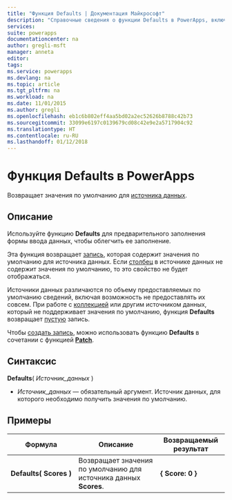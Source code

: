 ```yaml
---
title: "Функция Defaults | Документация Майкрософт"
description: "Справочные сведения о функции Defaults в PowerApps, включая описание синтаксиса и примеры."
services: 
suite: powerapps
documentationcenter: na
author: gregli-msft
manager: anneta
editor: 
tags: 
ms.service: powerapps
ms.devlang: na
ms.topic: article
ms.tgt_pltfrm: na
ms.workload: na
ms.date: 11/01/2015
ms.author: gregli
ms.openlocfilehash: eb1c6b802eff4aa5bd02a2ec52626b8788c42b73
ms.sourcegitcommit: 33099e6197c0139679cd08c42e9e2a5717904c92
ms.translationtype: HT
ms.contentlocale: ru-RU
ms.lasthandoff: 01/12/2018
---
```

# <a name="defaults-function-in-powerapps"></a>Функция Defaults в PowerApps
Возвращает значения по умолчанию для [источника данных](../working-with-data-sources.md).  

## <a name="description"></a>Описание
Используйте функцию **Defaults** для предварительного заполнения формы ввода данных, чтобы облегчить ее заполнение.

Эта функция возвращает [запись](../working-with-tables.md#records), которая содержит значения по умолчанию для источника данных.  Если [столбец](../working-with-tables.md#columns) в источнике данных не содержит значения по умолчанию, то это свойство не будет отображаться.

Источники данных различаются по объему предоставляемых по умолчанию сведений, включая возможность не предоставлять их совсем.  При работе с [коллекцией](../working-with-data-sources.md#collections) или другим источником данных, который не поддерживает значения по умолчанию, функция **Defaults** возвращает [пустую](function-isblank-isempty.md) запись.

Чтобы [создать запись](../working-with-data-sources.md), можно использовать функцию **Defaults** в сочетании с функцией **[Patch](function-patch.md)**.

## <a name="syntax"></a>Синтаксис
**Defaults**( *Источник_данных* )

* *Источник_данных* — обязательный аргумент. Источник данных, для которого необходимо получить значения по умолчанию.

## <a name="examples"></a>Примеры
| Формула | Описание | Возвращаемый результат |
| --- | --- | --- |
| **Defaults(&nbsp;Scores&nbsp;)** |Возвращает значения по умолчанию для источника данных **Scores**. |**{ Score: 0 }** |

